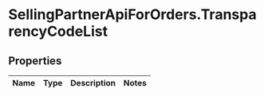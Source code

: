 # SellingPartnerApiForOrders.TransparencyCodeList

## Properties
Name | Type | Description | Notes
------------ | ------------- | ------------- | -------------


